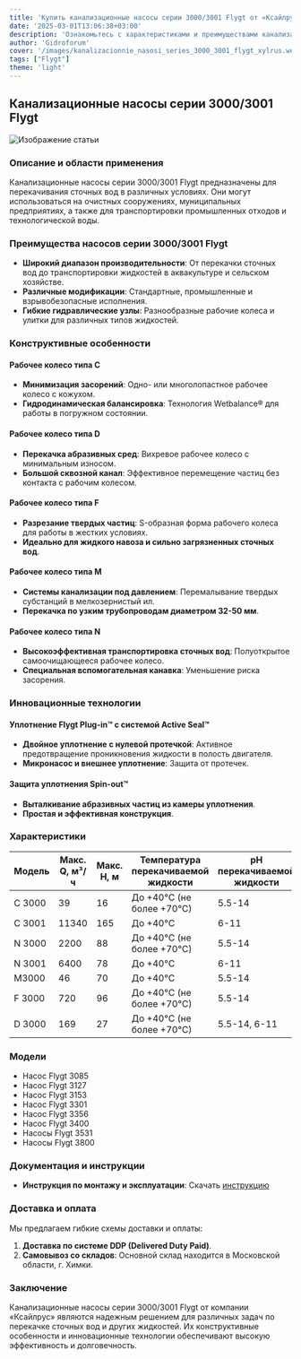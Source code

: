 ```yaml
---
title: 'Купить канализационные насосы серии 3000/3001 Flygt от «Ксайлрус»'
date: '2025-03-01T13:06:38+03:00'
description: 'Ознакомьтесь с характеристиками и преимуществами канализационных насосов серии 3000/3001 Flygt от компании «Ксайлрус».'
author: 'Gidroforum'
cover: '/images/kanalizacionnie_nasosi_series_3000_3001_flygt_xylrus.webp'
tags: ["Flygt"]
theme: 'light'
---
```

## Канализационные насосы серии 3000/3001 Flygt

![Изображение статьи](/images/kanalizacionnie_nasosi_series_3000_3001_flygt_xylrus.webp)

### Описание и области применения

Канализационные насосы серии 3000/3001 Flygt предназначены для перекачивания сточных вод в различных условиях. Они могут использоваться на очистных сооружениях, муниципальных предприятиях, а также для транспортировки промышленных отходов и технологической воды.

### Преимущества насосов серии 3000/3001 Flygt

- **Широкий диапазон производительности**: От перекачки сточных вод до транспортировки жидкостей в аквакультуре и сельском хозяйстве.
- **Различные модификации**: Стандартные, промышленные и взрывобезопасные исполнения.
- **Гибкие гидравлические узлы**: Разнообразные рабочие колеса и улитки для различных типов жидкостей.

### Конструктивные особенности

#### Рабочее колесо типа С

- **Минимизация засорений**: Одно- или многолопастное рабочее колесо с кожухом.
- **Гидродинамическая балансировка**: Технология Wetbalance® для работы в погружном состоянии.

#### Рабочее колесо типа D

- **Перекачка абразивных сред**: Вихревое рабочее колесо с минимальным износом.
- **Большой сквозной канал**: Эффективное перемещение частиц без контакта с рабочим колесом.

#### Рабочее колесо типа F

- **Разрезание твердых частиц**: S-образная форма рабочего колеса для работы в жестких условиях.
- **Идеально для жидкого навоза и сильно загрязненных сточных вод**.

#### Рабочее колесо типа M

- **Системы канализации под давлением**: Перемалывание твердых субстанций в мелкозернистый ил.
- **Перекачка по узким трубопроводам диаметром 32-50 мм**.

#### Рабочее колесо типа N

- **Высокоэффективная транспортировка сточных вод**: Полуоткрытое самоочищающееся рабочее колесо.
- **Специальная вспомогательная канавка**: Уменьшение риска засорения.

### Инновационные технологии

#### Уплотнение Flygt Plug-in™ с системой Active Seal™

- **Двойное уплотнение c нулевой протечкой**: Активное предотвращение проникновения жидкости в полость двигателя.
- **Микронасос и внешнее уплотнение**: Защита от протечек.

#### Защита уплотнения Spin-out™

- **Выталкивание абразивных частиц из камеры уплотнения**.
- **Простая и эффективная конструкция**.

### Характеристики

| Модель | Макс. Q, м³/ч | Макс. H, м | Температура перекачиваемой жидкости | pH перекачиваемой жидкости | Мощность, кВт |
|--------|---------------|-----------|-------------------------------------|-----------------------------|--------------|
| C 3000 | 39            | 16        | До +40°C (не более +70°C)          | 5.5-14                       | 0.75-1.2     |
| C 3001 | 11340         | 165       | До +40°C                             | 6-11                         | 30-560       |
| N 3000 | 2200          | 88        | До +40°C (не более +70°C)          | 5.5-14                       | 1-105        |
| N 3001 | 6400          | 78        | До +40°C                             | 6-11                         | 30-680       |
| M3000  | 46            | 70        | До +40°C                             | 5.5-14                       | 1.5-10.9     |
| F 3000 | 720           | 96        | До +40°C (не более +70°C)          | 5.5-14                       | 1.5-47       |
| D 3000 | 169           | 27        | До +40°C (не более +70°C)          | 5.5-14, 6-11                 | 0.75-7.4     |

### Модели

- Насос Flygt 3085
- Насос Flygt 3127
- Насос Flygt 3153
- Насос Flygt 3301
- Насос Flygt 3356
- Насос Flygt 3400
- Насосы Flygt 3531
- Насосы Flygt 3800

### Документация и инструкции

- **Инструкция по монтажу и эксплуатации**: Скачать [инструкцию](link_to_documentation)

### Доставка и оплата

Мы предлагаем гибкие схемы доставки и оплаты:

1. **Доставка по системе DDP (Delivered Duty Paid)**.
2. **Самовывоз со складов**: Основной склад находится в Московской области, г. Химки.

### Заключение

Канализационные насосы серии 3000/3001 Flygt от компании «Ксайлрус» являются надежным решением для различных задач по перекачке сточных вод и других жидкостей. Их конструктивные особенности и инновационные технологии обеспечивают высокую эффективность и долговечность.
```